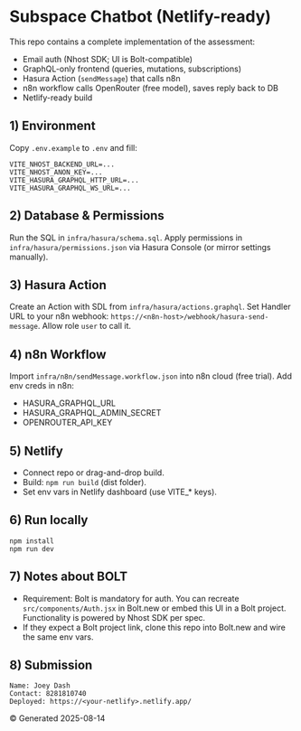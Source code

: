 
# Subspace Chatbot (Netlify-ready)

This repo contains a complete implementation of the assessment:
- Email auth (Nhost SDK; UI is Bolt-compatible)
- GraphQL-only frontend (queries, mutations, subscriptions)
- Hasura Action (`sendMessage`) that calls n8n
- n8n workflow calls OpenRouter (free model), saves reply back to DB
- Netlify-ready build

## 1) Environment
Copy `.env.example` to `.env` and fill:

```
VITE_NHOST_BACKEND_URL=...
VITE_NHOST_ANON_KEY=...
VITE_HASURA_GRAPHQL_HTTP_URL=...
VITE_HASURA_GRAPHQL_WS_URL=...
```

## 2) Database & Permissions
Run the SQL in `infra/hasura/schema.sql`.
Apply permissions in `infra/hasura/permissions.json` via Hasura Console (or mirror settings manually).

## 3) Hasura Action
Create an Action with SDL from `infra/hasura/actions.graphql`.
Set Handler URL to your n8n webhook: `https://<n8n-host>/webhook/hasura-send-message`.
Allow role `user` to call it.

## 4) n8n Workflow
Import `infra/n8n/sendMessage.workflow.json` into n8n cloud (free trial).
Add env creds in n8n:
- HASURA_GRAPHQL_URL
- HASURA_GRAPHQL_ADMIN_SECRET
- OPENROUTER_API_KEY

## 5) Netlify
- Connect repo or drag-and-drop build.
- Build: `npm run build` (dist folder).
- Set env vars in Netlify dashboard (use VITE_* keys).

## 6) Run locally
```
npm install
npm run dev
```

## 7) Notes about BOLT
- Requirement: Bolt is mandatory for auth. You can recreate `src/components/Auth.jsx` in Bolt.new or embed this UI in a Bolt project. Functionality is powered by Nhost SDK per spec.
- If they expect a Bolt project link, clone this repo into Bolt.new and wire the same env vars.

## 8) Submission
```
Name: Joey Dash
Contact: 8281810740
Deployed: https://<your-netlify>.netlify.app/
```

© Generated 2025-08-14
